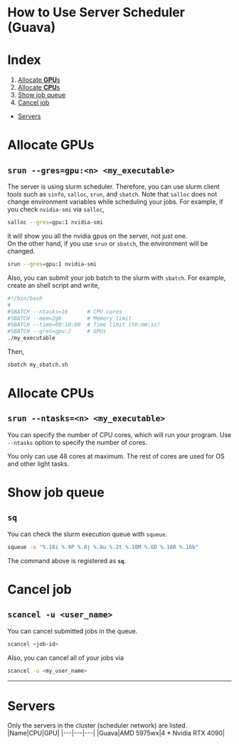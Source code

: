 # How to Use Server Scheduler (Guava)

# Index
1. [Allocate **GPU**s](#allocate-gpus)
2. [Allocate **CPU**s](#allocate-cpus)
3. [Show job queue](#show-job-queue)
4. [Cancel job](#cancel-job)
* [Servers](#servers)

# Allocate GPUs
`srun --gres=gpu:<n> <my_executable>`  
---
The server is using slurm scheduler.
Therefore, you can use slurm client tools such as `sinfo`, `salloc`, `srun`, and `sbatch`.
Note that `salloc` does not change environment variables while scheduling your jobs.
For example, if you check `nvidia-smi` via `salloc`,
```bash
salloc --gres=gpu:1 nvidia-smi
```
it will show you all the nvidia gpus on the server, not just one.  
On the other hand, if you use `srun` or `sbatch`, the environment will be changed.
```bash
srun --gres=gpu:1 nvidia-smi
```
Also, you can submit your job batch to the slurm with `sbatch`.
For example, create an shell script and write,
```bash
#!/bin/bash
#
#SBATCH --ntasks=16      # CPU cores
#SBATCH --mem=2gb        # Memory limit
#SBATCH --time=00:10:00  # Time limit (hh:mm:ss)
#SBATCH --gres=gpu:2     # GPUs
./my_executable
```
Then,
```bash
sbatch my_sbatch.sh
```

# Allocate CPUs
`srun --ntasks=<n> <my_executable>`  
---
You can specify the number of CPU cores, which will run your program.
Use `--ntasks` option to specify the number of cores.  

You only can use 48 cores at maximum.
The rest of cores are used for OS and other light tasks.

# Show job queue
`sq`
---
You can check the slurm execution queue with `squeue`.
```bash
squeue -o "%.18i %.9P %.8j %.8u %.2t %.10M %.6D %.16R %.16b"
```
The command above is registered as **`sq`**.

# Cancel job
`scancel -u <user_name>`
---
You can cancel submitted jobs in the queue.
```bash
scancel <job-id>
```
Also, you can cancel all of your jobs via
```bash
scancel -u <my_user_name>
```

---

# Servers
Only the servers in the cluster (scheduler network) are listed.
|Name|CPU|GPU|
|---|---|---|
|Guava|AMD 5975wx|4 * Nvidia RTX 4090|
